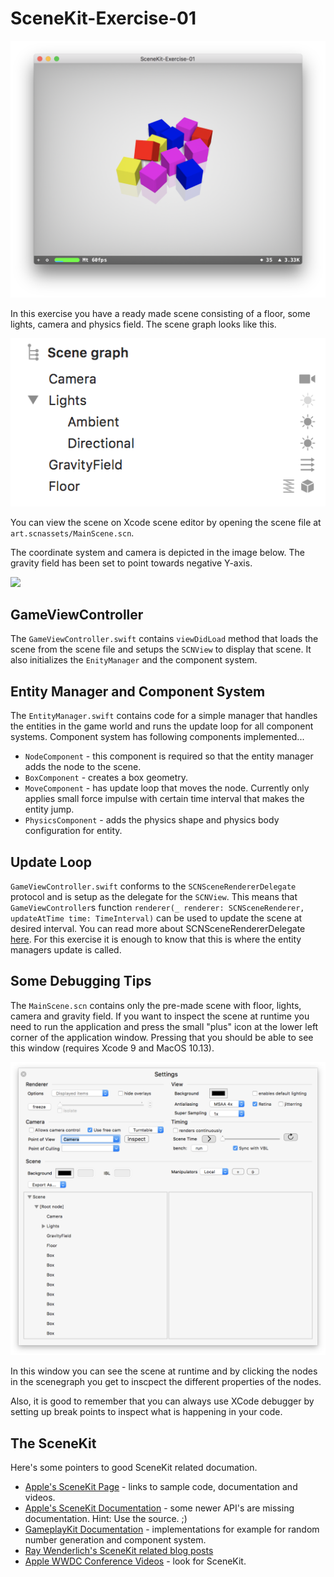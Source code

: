SceneKit-Exercise-01
====================

![Boxes](https://github.com/shipyard-games/CodingExercise/raw/master/SceneKit-Exercise-01/Images/Boxes1.png)

In this exercise you have a ready made scene consisting of a floor, some lights, camera and physics field. The scene graph looks like this.

![Scene Graph](https://github.com/shipyard-games/CodingExercise/raw/master/SceneKit-Exercise-01/Images/SceneGraph.png)

You can view the scene on Xcode scene editor by opening the scene file at `art.scnassets/MainScene.scn`.

The coordinate system and camera is depicted in the image below. The gravity field has been set to point towards negative Y-axis.

<img src="https://docs-assets.developer.apple.com/published/c930c799fe/1f516915-005c-4949-9bc9-38a3fe9f2a7d.png" width=400 />

GameViewController
------------------

The `GameViewController.swift` contains `viewDidLoad` method that loads the scene from the scene file and setups the `SCNView` to display that scene. It also initializes the `EnityManager` and the component system.

Entity Manager and Component System
-----------------------------------

The `EntityManager.swift` contains code for a simple manager that handles the entities in the game world and runs the update loop for all component systems. Component system has following components implemented...

* `NodeComponent` - this component is required so that the entity manager adds the node to the scene.
* `BoxComponent` - creates a box geometry.
* `MoveComponent` - has update loop that moves the node. Currently only applies small force impulse with certain time interval that makes the entity jump.
* `PhysicsComponent` - adds the physics shape and physics body configuration for entity.

Update Loop
-----------

`GameViewController.swift` conforms to the `SCNSceneRendererDelegate` protocol and is setup as the delegate for the `SCNView`. This means that `GameViewController`s function `renderer(_ renderer: SCNSceneRenderer, updateAtTime time: TimeInterval)` can be used to update the scene at desired interval. You can read more about SCNSceneRendererDelegate [here](https://developer.apple.com/documentation/scenekit/scnscenerendererdelegate). For this exercise it is enough to know that this is where the entity managers update is called.

Some Debugging Tips
-------------------

The `MainScene.scn` contains only the pre-made scene with floor, lights, camera and gravity field. If you want to inspect the scene at runtime you need to run the application and press the small "plus" icon at the lower left corner of the application window. Pressing that you should be able to see this window (requires Xcode 9 and MacOS 10.13).

![Settings](https://github.com/shipyard-games/CodingExercise/raw/master/SceneKit-Exercise-01/Images/Settings.png)

In this window you can see the scene at runtime and by clicking the nodes in the scenegraph you get to inscpect the different properties of the nodes.

Also, it is good to remember that you can always use XCode debugger by setting up break points to inspect what is happening in your code.

The SceneKit
------------

Here's some pointers to good SceneKit related documation.

* [Apple's SceneKit Page](https://developer.apple.com/scenekit/) - links to sample code, documentation and videos.
* [Apple's SceneKit Documentation](https://developer.apple.com/documentation/scenekit) - some newer API's are missing documentation. Hint: Use the source. ;)
* [GameplayKit Documentation](https://developer.apple.com/library/content/documentation/General/Conceptual/GameplayKit_Guide/index.html) - implementations for example for random number generation and component system.
* [Ray Wenderlich's SceneKit related blog posts](https://www.raywenderlich.com/category/apple-game-frameworks/agf-scenekit)
* [Apple WWDC Conference Videos](https://developer.apple.com/videos/) - look for SceneKit.

